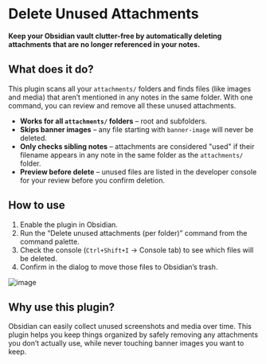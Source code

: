 # Delete Unused Attachments

**Keep your Obsidian vault clutter-free by automatically deleting attachments that are no longer referenced in your notes.**

## What does it do?

This plugin scans all your `attachments/` folders and finds files (like images and media) that aren’t mentioned in any notes in the same folder. With one command, you can review and remove all these unused attachments.

- **Works for all `attachments/` folders** – root and subfolders.
- **Skips banner images** – any file starting with `banner-image` will never be deleted.
- **Only checks sibling notes** – attachments are considered "used" if their filename appears in any note in the same folder as the `attachments/` folder.
- **Preview before delete** – unused files are listed in the developer console for your review before you confirm deletion.

## How to use

1. Enable the plugin in Obsidian.
2. Run the “Delete unused attachments (per folder)” command from the command palette.
3. Check the console (`Ctrl+Shift+I` → Console tab) to see which files will be deleted.
4. Confirm in the dialog to move those files to Obsidian’s trash.

![image](https://github.com/user-attachments/assets/36512826-beaf-4051-9eb5-c2d747f128f5)


## Why use this plugin?

Obsidian can easily collect unused screenshots and media over time. This plugin helps you keep things organized by safely removing any attachments you don’t actually use, while never touching banner images you want to keep.
